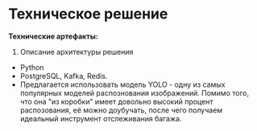 # Техническое решение

**Технические артефакты:**

1) Описание архитектуры решения

- Python
- PostgreSQL, Kafka, Redis.
- Предлагается использовать модель YOLO - одну из самых популярных моделей распознования изображений. Помимо того, что она "из коробки" имеет довольно высокий процент распозования, её можно доубучать, после чего получаем идеальный инструмент отслеживания багажа.


